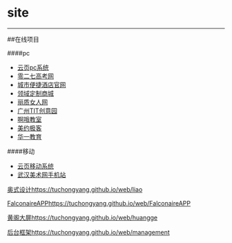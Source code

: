 # site

------

##在线项目

####pc
- [云页pc系统](http://www.yunye123.com)
- [零二七高考网](http://www.027art.com/gaokao/)
- [城市便捷酒店官网](http://www.dongchenghotels.com/)
- [领域定制商城](http://www.cybespoke.com/)
- [丽质女人网](http://www.lizhilady.com/)
- [广州TIT创意园](http://www.cntit.com.cn/)
- [啊哦教室](http://www.aojiaoshi.com/)
- [美约极客](http://www.meyur.cn/)
- [华一教育](http://www.hywhk.com/)

####移动
- [云页移动系统](http://www.yunye123.com/wap/)
- [武汉美术网手机站](http://m.027art.com/)




[奥式设计](https://tuchongyang.github.io/web/liao)https://tuchongyang.github.io/web/liao

[FalconaireAPP](https://tuchongyang.github.io/web/FalconaireAPP)https://tuchongyang.github.io/web/FalconaireAPP

[黄阁大屏](https://tuchongyang.github.io/web/huangge)https://tuchongyang.github.io/web/huangge

[后台框架](https://tuchongyang.github.io/web/management)https://tuchongyang.github.io/web/management
